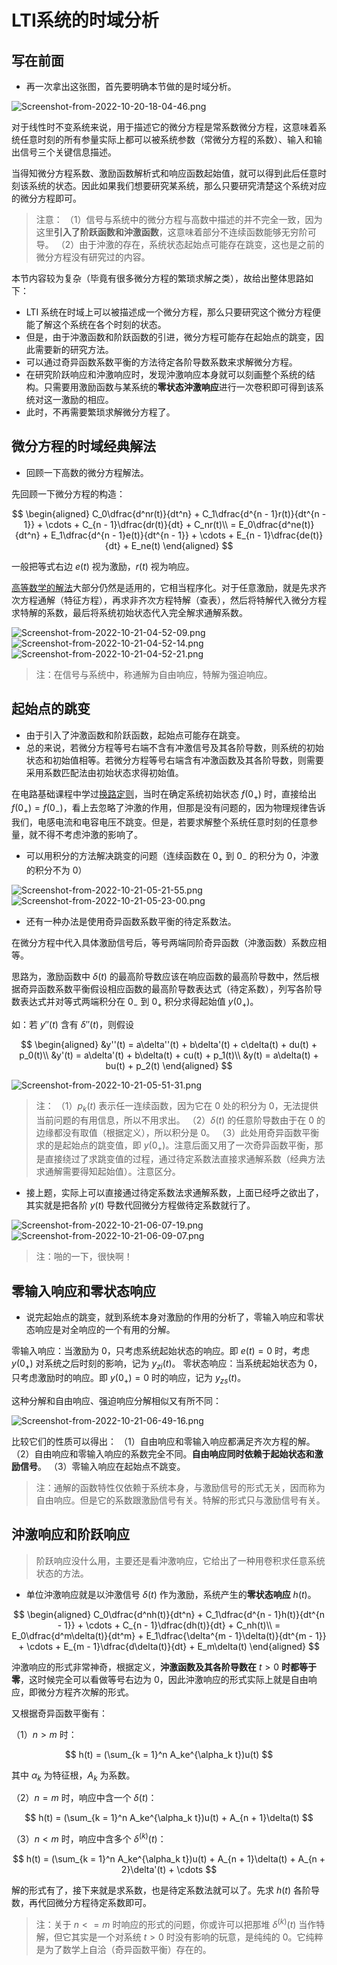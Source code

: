 # LTI系统的时域分析

## 写在前面

* 再一次拿出这张图，首先要明确本节做的是时域分析。

![Screenshot-from-2022-10-20-18-04-46.png](http://image.tjzfile.xyz/images/2022/10/20/Screenshot-from-2022-10-20-18-04-46.png)

对于线性时不变系统来说，用于描述它的微分方程是常系数微分方程，这意味着系统任意时刻的所有参量实际上都可以被系统参数（常微分方程的系数）、输入和输出信号三个关键信息描述。

当得知微分方程系数、激励函数解析式和响应函数起始值，就可以得到此后任意时刻该系统的状态。因此如果我们想要研究某系统，那么只要研究清楚这个系统对应的微分方程即可。

> 注意：
> （1）信号与系统中的微分方程与高数中描述的并不完全一致，因为这里**引入了阶跃函数和沖激函数**，这意味着部分不连续函数能够无穷阶可导。
> （2）由于沖激的存在，系统状态起始点可能存在跳变，这也是之前的微分方程没有研究过的内容。

本节内容较为复杂（毕竟有很多微分方程的繁琐求解之类），故给出整体思路如下：

* LTI 系统在时域上可以被描述成一个微分方程，那么只要研究这个微分方程便能了解这个系统在各个时刻的状态。
* 但是，由于沖激函数和阶跃函数的引进，微分方程可能存在起始点的跳变，因此需要新的研究方法。
* 可以通过奇异函数系数平衡的方法待定各阶导数系数来求解微分方程。
* 在研究阶跃响应和沖激响应时，发现沖激响应本身就可以刻画整个系统的结构。只需要用激励函数与某系统的**零状态沖激响应**进行一次卷积即可得到该系统对这一激励的相应。
* 此时，不再需要繁琐求解微分方程了。

## 微分方程的时域经典解法

* 回顾一下高数的微分方程解法。

先回顾一下微分方程的构造：

$$
\begin{aligned}
C_0\dfrac{d^nr(t)}{dt^n} + C_1\dfrac{d^{n - 1}r(t)}{dt^{n - 1}} + \cdots + C_{n - 1}\dfrac{dr(t)}{dt} + C_nr(t)\\
= E_0\dfrac{d^ne(t)}{dt^n} + E_1\dfrac{d^{n - 1}e(t)}{dt^{n - 1}} + \cdots + E_{n - 1}\dfrac{de(t)}{dt} + E_ne(t)
\end{aligned}
$$

一般把等式右边 $e(t)$ 视为激励，$r(t)$ 视为响应。

[高等数学的解法](../../高等数学（下）/第九章/二阶线性常系数微分方程.md)大部分仍然是适用的，它相当程序化。对于任意激励，就是先求齐次方程通解（特征方程），再求非齐次方程特解（查表），然后将特解代入微分方程求特解的系数，最后将系统初始状态代入完全解求通解系数。

![Screenshot-from-2022-10-21-04-52-09.png](http://image.tjzfile.xyz/images/2022/10/20/Screenshot-from-2022-10-21-04-52-09.png)
![Screenshot-from-2022-10-21-04-52-14.png](http://image.tjzfile.xyz/images/2022/10/20/Screenshot-from-2022-10-21-04-52-14.png)
![Screenshot-from-2022-10-21-04-52-21.png](http://image.tjzfile.xyz/images/2022/10/20/Screenshot-from-2022-10-21-04-52-21.png)

> 注：在信号与系统中，称通解为自由响应，特解为强迫响应。

## 起始点的跳变

* 由于引入了沖激函数和阶跃函数，起始点可能存在跳变。
* 总的来说，若微分方程等号右端不含有冲激信号及其各阶导数，则系统的初始状态和初始值相等。若微分方程等号右端含有冲激函数及其各阶导数，则需要采用系数匹配法由初始状态求得初始值。

在电路基础课程中学过[换路定则](../../电工电子技术基础/第二章/换路定则.md)，当时在确定系统初始状态 $f(0_+)$ 时，直接给出 $f(0_+) = f(0_-)$，看上去忽略了沖激的作用，但那是没有问题的，因为物理规律告诉我们，电感电流和电容电压不跳变。但是，若要求解整个系统任意时刻的任意参量，就不得不考虑沖激的影响了。

* 可以用积分的方法解决跳变的问题（连续函数在 $0_+$ 到 $0_-$ 的积分为 $0$，沖激的积分不为 $0$）

![Screenshot-from-2022-10-21-05-21-55.png](http://image.tjzfile.xyz/images/2022/10/20/Screenshot-from-2022-10-21-05-21-55.png)
![Screenshot-from-2022-10-21-05-23-00.png](http://image.tjzfile.xyz/images/2022/10/20/Screenshot-from-2022-10-21-05-23-00.png)

* 还有一种办法是使用奇异函数系数平衡的待定系数法。

在微分方程中代入具体激励信号后，等号两端同阶奇异函数（沖激函数）系数应相等。

思路为，激励函数中 $\delta(t)$ 的最高阶导数应该在响应函数的最高阶导数中，然后根据奇异函数系数平衡假设相应函数的最高阶导数表达式（待定系数），列写各阶导数表达式并对等式两端积分在 $0_-$ 到 $0_+$ 积分求得起始值 $y(0_+)$。

如：若 $y''(t)$ 含有 $\delta''(t)$，则假设

$$
\begin{aligned}
&y''(t) = a\delta''(t) + b\delta'(t) + c\delta(t) + du(t) + p_0(t)\\
&y'(t) = a\delta'(t) + b\delta(t) + cu(t) + p_1(t)\\
&y(t) = a\delta(t) + bu(t) + p_2(t)
\end{aligned}
$$

![Screenshot-from-2022-10-21-05-51-31.png](http://image.tjzfile.xyz/images/2022/10/20/Screenshot-from-2022-10-21-05-51-31.png)

> 注：
> （1）$p_k(t)$ 表示任一连续函数，因为它在 $0$ 处的积分为 $0$，无法提供当前问题的有用信息，所以不用求出。
> （2）$\delta(t)$ 的任意阶导数由于在 $0$ 的边缘都没有取值（根据定义），所以积分是 $0$。
> （3）此处用奇异函数平衡求的是起始点的跳变值，即 $y(0_+)$。注意后面又用了一次奇异函数平衡，那是直接绕过了求跳变值的过程，通过待定系数法直接求通解系数（经典方法求通解需要得知起始值）。注意区分。

* 接上题，实际上可以直接通过待定系数法求通解系数，上面已经呼之欲出了，其实就是把各阶 $y(t)$ 导数代回微分方程做待定系数就行了。

![Screenshot-from-2022-10-21-06-07-19.png](http://image.tjzfile.xyz/images/2022/10/20/Screenshot-from-2022-10-21-06-07-19.png)
![Screenshot-from-2022-10-21-06-09-07.png](http://image.tjzfile.xyz/images/2022/10/20/Screenshot-from-2022-10-21-06-09-07.png)

> 注：啪的一下，很快啊！

## 零输入响应和零状态响应

* 说完起始点的跳变，就到系统本身对激励的作用的分析了，零输入响应和零状态响应是对全响应的一个有用的分解。

零输入响应：当激励为 $0$，只考虑系统起始状态的响应。即 $e(t) = 0$ 时，考虑 $y(0_+)$ 对系统之后时刻的影响，记为 $y_{zi}(t)$。
零状态响应：当系统起始状态为 $0$，只考虑激励时的响应。即 $y(0_+) = 0$ 时的响应，记为 $y_{zs}(t)$。

这种分解和自由响应、强迫响应分解相似又有所不同：

![Screenshot-from-2022-10-21-06-49-16.png](http://image.tjzfile.xyz/images/2022/10/20/Screenshot-from-2022-10-21-06-49-16.png)

比较它们的性质可以得出：
（1）自由响应和零输入响应都满足齐次方程的解。
（2）自由响应和零输入响应的系数完全不同。**自由响应同时依赖于起始状态和激励信号**。
（3）零输入响应在起始点不跳变。

> 注：通解的函数特性仅依赖于系统本身，与激励信号的形式无关，因而称为自由响应。但是它的系数跟激励信号有关。特解的形式只与激励信号有关。

## 沖激响应和阶跃响应

> 阶跃响应没什么用，主要还是看沖激响应，它给出了一种用卷积求任意系统状态的方法。

* 单位沖激响应就是以沖激信号 $\delta(t)$ 作为激励，系统产生的**零状态响应** $h(t)$。

$$
\begin{aligned}
C_0\dfrac{d^nh(t)}{dt^n} + C_1\dfrac{d^{n - 1}h(t)}{dt^{n - 1}} + \cdots + C_{n - 1}\dfrac{dh(t)}{dt} + C_nh(t)\\
= E_0\dfrac{d^m\delta(t)}{dt^m} + E_1\dfrac{\delta^{m - 1}\delta(t)}{dt^{m - 1}} + \cdots + E_{m - 1}\dfrac{d\delta(t)}{dt} + E_m\delta(t)
\end{aligned}
$$

沖激响应的形式非常神奇，根据定义，**沖激函数及其各阶导数在** $t > 0$ **时都等于零**，这时候完全可以看做等号右边为 $0$，因此沖激响应的形式实际上就是自由响应，即微分方程齐次解的形式。

又根据奇异函数平衡有：

（1）$n > m$ 时：

$$
h(t) = (\sum_{k = 1}^n A_ke^{\alpha_k t})u(t)
$$

其中 $\alpha_k$ 为特征根，$A_k$ 为系数。

（2）$n = m$ 时，响应中含一个 $\delta(t)$：

$$
h(t) = (\sum_{k = 1}^n A_ke^{\alpha_k t})u(t) + A_{n + 1}\delta(t)
$$

（3）$n < m$ 时，响应中含多个 $\delta^{(k)}(t)$：

$$
h(t) = (\sum_{k = 1}^n A_ke^{\alpha_k t})u(t) + A_{n + 1}\delta(t) + A_{n + 2}\delta'(t) + \cdots
$$

解的形式有了，接下来就是求系数，也是待定系数法就可以了。先求 $h(t)$ 各阶导数，再代回微分方程待定系数即可。

> 注：关于 $n <= m$ 时响应的形式的问题，你或许可以把那堆 $\delta^{(k)}(t)$ 当作特解，但它其实是一个对系统 $t > 0$ 时没有影响的玩意，是纯纯的 $0$。它纯粹是为了数学上自洽（奇异函数平衡）存在的。


